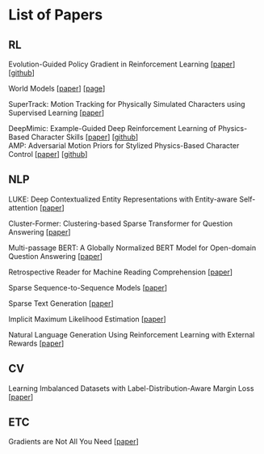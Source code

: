 # List of Papers

## RL

Evolution-Guided Policy Gradient in Reinforcement Learning
[[paper](https://proceedings.neurips.cc/paper/2018/file/85fc37b18c57097425b52fc7afbb6969-Paper.pdf)] 
[[github](https://github.com/ShawK91/Evolutionary-Reinforcement-Learning)]

World Models
[[paper](https://arxiv.org/pdf/1803.10122.pdf)]
[[page](https://worldmodels.github.io)]

SuperTrack: Motion Tracking for Physically Simulated Characters using Supervised Learning
[[paper](https://static-wordpress.akamaized.net/montreal.ubisoft.com/wp-content/uploads/2021/11/24183638/SuperTrack.pdf)]

DeepMimic: Example-Guided Deep Reinforcement Learning of Physics-Based Character Skills
[[paper](https://xbpeng.github.io/projects/DeepMimic/2018_TOG_DeepMimic.pdf)]
[[github](https://github.com/xbpeng/DeepMimic)] \
AMP: Adversarial Motion Priors for Stylized Physics-Based Character Control
[[paper](https://xbpeng.github.io/projects/AMP/2021_TOG_AMP.pdf)]
[[github](https://github.com/xbpeng/DeepMimic)]

## NLP

LUKE: Deep Contextualized Entity Representations with Entity-aware Self-attention
[[paper](https://arxiv.org/pdf/2010.01057.pdf)]

Cluster-Former: Clustering-based Sparse Transformer for Question Answering
[[paper](https://arxiv.org/pdf/2009.06097.pdf)]

Multi-passage BERT: A Globally Normalized BERT Model for Open-domain Question Answering
[[paper](https://arxiv.org/pdf/1908.08167.pdf)]

Retrospective Reader for Machine Reading Comprehension
[[paper](https://arxiv.org/pdf/2001.09694.pdf)]

Sparse Sequence-to-Sequence Models
[[paper](https://arxiv.org/pdf/1905.05702.pdf)]

Sparse Text Generation
[[paper](https://arxiv.org/pdf/2004.02644.pdf)]

Implicit Maximum Likelihood Estimation
[[paper](https://arxiv.org/pdf/1809.09087.pdf)]

Natural Language Generation Using Reinforcement Learning with External Rewards
[[paper](https://arxiv.org/pdf/1911.11404.pdf)]

## CV

Learning Imbalanced Datasets with Label-Distribution-Aware Margin Loss
[[paper](https://arxiv.org/pdf/1906.07413.pdf)]

## ETC
Gradients are Not All You Need
[[paper](https://arxiv.org/pdf/2111.05803.pdf)]
